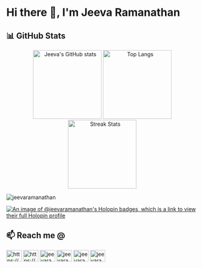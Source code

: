 # Hi there 👋, I'm Jeeva Ramanathan

## 📊 GitHub Stats
<p align="center">
  <img src="https://github-readme-stats.vercel.app/api?username=jeevaramanathan&show_icons=true&theme=radical" alt="Jeeva's GitHub stats" height="180" />
  <img src="https://github-readme-stats.vercel.app/api/top-langs/?username=jeevaramanathan&theme=tokyonight" alt="Top Langs" height="180" />
  <img src="https://github-readme-streak-stats.herokuapp.com/?user=jeevaramanathan&theme=tokyonight" alt="Streak Stats" height="180" />
</p>

<p align="left"> <img src="https://komarev.com/ghpvc/?username=jeevaramanathan&label=Profile%20views&color=0e75b6&style=flat" alt="jeevaramanathan" /> </p>

[![An image of @jeevaramanathan's Holopin badges, which is a link to view their full Holopin profile](https://holopin.me/jeevaramanathan)](https://holopin.io/@jeevaramanathan)

## 📫 Reach me @
<a href="https://dev.to/jeevaramanathan" target="blank"><img align="center" src="https://raw.githubusercontent.com/rahuldkjain/github-profile-readme-generator/master/src/images/icons/Social/devto.svg" alt="https://dev.to/jeevaramanathan" height="30" width="40" /></a>
<a href="https://www.linkedin.com/in/jeevaramanathan/" target="blank"><img align="center" src="https://raw.githubusercontent.com/rahuldkjain/github-profile-readme-generator/master/src/images/icons/Social/linked-in-alt.svg" alt="https://www.linkedin.com/in/jeevaramanathan/" height="30" width="40" /></a>
<a href="https://instagram.com/_jeeva_ramanathan_" target="blank"><img align="center" src="https://raw.githubusercontent.com/rahuldkjain/github-profile-readme-generator/master/src/images/icons/Social/instagram.svg" alt="jeevaramanathan" height="30" width="40" /></a>
<a href="https://medium.com/@jeevaramanathan" target="blank"><img align="center" src="https://raw.githubusercontent.com/rahuldkjain/github-profile-readme-generator/master/src/images/icons/Social/medium.svg" alt="jeevaramanathan" height="30" width="40" /></a>
<a href="mailto:jeevaram2000@gmail.com" target="blank"><img align="center" src="https://www.svgrepo.com/show/303161/gmail-icon-logo.svg" alt="jeevaram2000@gmail.com" height="30" width="40" /></a>
<a href="https://twitter.com/jeevaramanathan" target="blank"><img align="center" src="https://raw.githubusercontent.com/rahuldkjain/github-profile-readme-generator/master/src/images/icons/Social/twitter.svg" alt="jeevaramanathan" height="30" width="40" /></a>
